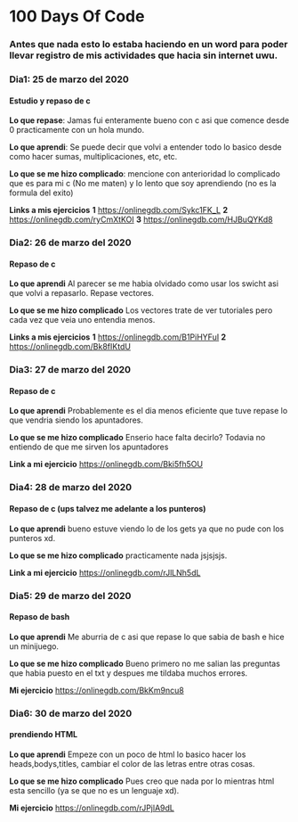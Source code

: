 # 100 Days Of Code 

### Antes que nada esto lo estaba haciendo en un word para poder llevar registro de mis actividades que hacia sin internet uwu.

### Dia1: 25 de marzo del 2020

#### Estudio y repaso de c

**Lo que repase**: Jamas fui enteramente bueno con c asi que comence desde 0 practicamente con un hola mundo.

**Lo que aprendi**: Se puede decir que volvi a entender todo lo basico desde como hacer sumas, multiplicaciones, etc, etc.

**Lo que se me hizo complicado**: mencione con anterioridad lo complicado que es para mi c (No me maten) y lo lento que soy aprendiendo (no es la formula del exito)

**Links a mis ejercicios**
**1** https://onlinegdb.com/Sykc1FK_L
**2** https://onlinegdb.com/ryCmXtKOI
**3** https://onlinegdb.com/HJBuQYKd8

### Dia2: 26 de marzo del 2020

#### Repaso de c

**Lo que aprendi** Al parecer se me habia olvidado como usar los swicht asi que volvi a repasarlo. Repase vectores.

**Lo que se me hizo complicado** Los vectores trate de ver tutoriales pero cada vez que veia uno entendia menos.

**Links a mis ejercicios**
**1** https://onlinegdb.com/B1PiHYFuI
**2** https://onlinegdb.com/Bk8fIKtdU

### Dia3: 27 de marzo del 2020
#### Repaso de c
**Lo que aprendi** Probablemente es el dia menos eficiente que tuve repase lo que vendria siendo los apuntadores.

**Lo que se me hizo complicado** Enserio hace falta decirlo? Todavia no entiendo de que me sirven los apuntadores 

**Link a mi ejercicio**
https://onlinegdb.com/Bki5fh5OU

### Dia4: 28 de marzo del 2020
#### Repaso de c  (ups talvez me adelante a los punteros)

**Lo que aprendi** bueno estuve viendo lo de los gets ya que no pude con los punteros xd.

**Lo que se me hizo complicado** practicamente nada jsjsjsjs.

**Link a  mi ejercicio**
https://onlinegdb.com/rJlLNh5dL

### Dia5: 29 de marzo del 2020
#### Repaso de bash

**Lo que aprendi**  Me aburria de c asi que repase lo que sabia de bash e hice un minijuego.

**Lo que se me hizo complicado** Bueno primero no me salian las preguntas que habia puesto en el txt y despues me tildaba muchos errores.

**Mi ejercicio**
https://onlinegdb.com/BkKm9ncu8

### Dia6: 30 de marzo del 2020
#### prendiendo HTML
**Lo que aprendi** Empeze con un poco de html lo basico hacer los heads,bodys,titles, cambiar el color de las letras entre otras cosas.

**Lo que se me hizo complicado** Pues creo que nada por lo mientras html esta sencillo (ya se que no es un lenguaje xd).

**Mi ejercicio**
https://onlinegdb.com/rJPjlA9dL


